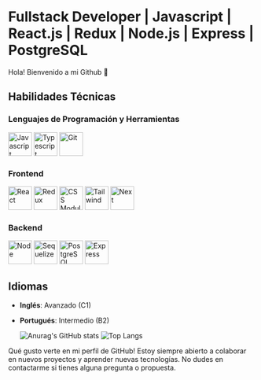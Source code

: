 # Fullstack Developer | Javascript | React.js | Redux | Node.js | Express | PostgreSQL

Hola! Bienvenido a mi Github 🤖

## Habilidades Técnicas

### Lenguajes de Programación y Herramientas
<p>
<img src="https://cdn.jsdelivr.net/gh/devicons/devicon@latest/icons/javascript/javascript-original.svg" alt="Javascript" width="48" height="48"/>
<img src="https://cdn.jsdelivr.net/gh/devicons/devicon@latest/icons/typescript/typescript-original.svg" alt="Typescript" width="48" height="48"/>
<img src="https://cdn.jsdelivr.net/gh/devicons/devicon@latest/icons/git/git-original-wordmark.svg" alt="Git" width="48" height="48"/>
</p>

### Frontend
<p>
<img src="https://github.com/GabTorres17/GabTorres17/assets/142117986/121ca84e-5637-4620-81a6-14579901ebfb" alt="React" width="48" height="48"/>
<img src="https://github.com/GabTorres17/GabTorres17/assets/142117986/2523c10d-1d28-4e81-ab2b-1563b52235c0" alt="Redux" width="48" height="48"/>
<img src="https://github.com/GabTorres17/GabTorres17/assets/142117986/f78d5a3b-8736-47a7-96b1-b9c82283a694" alt="CSS Modules" width="48" height="48"/>
<img src="https://github.com/GabTorres17/GabTorres17/assets/142117986/74fcdeea-8cb1-4c92-8b58-d8c010eca063" alt="Tailwind" width="48" height="48"/>
<img src="https://github.com/GabTorres17/GabTorres17/assets/142117986/2ad0d56e-63cc-4313-bcf5-cc0fd619a18b" alt="Next" width="48" height="48"/>
</p>

### Backend
<p>
<img src="https://cdn.jsdelivr.net/gh/devicons/devicon@latest/icons/nodejs/nodejs-original-wordmark.svg" alt="Node" width="48" height="48"/>
<img src="https://cdn.jsdelivr.net/gh/devicons/devicon@latest/icons/sequelize/sequelize-original-wordmark.svg" alt="Sequelize" width="48" height="48"/>
<img src="https://cdn.jsdelivr.net/gh/devicons/devicon@latest/icons/postgresql/postgresql-original-wordmark.svg" alt="PostgreSQL" width="48" height="48"/>
<img src="https://cdn.jsdelivr.net/gh/devicons/devicon@latest/icons/express/express-original-wordmark.svg" alt="Express" width="48" height="48"/>
</p>

## Idiomas

- **Inglés**: Avanzado (C1)
- **Portugués**: Intermedio (B2)


  ![Anurag's GitHub stats](https://github-readme-stats.vercel.app/api?username=gabtorres17&show_icons=true&rank_icon=github&theme=transparent&card_width=500px)
  ![Top Langs](https://github-readme-stats.vercel.app/api/top-langs/?username=gabtorres17&layout=compact&theme=transparent&card_width=500px)


Qué gusto verte en mi perfil de GitHub! Estoy siempre abierto a colaborar en nuevos proyectos y aprender nuevas tecnologías. No dudes en contactarme si tienes alguna pregunta o propuesta.

